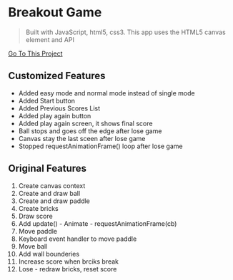  # Breakout Game
 > Built with JavaScript, html5, css3. This app uses the HTML5 canvas element and API


[Go To This Project](https://kbingjie.com/)

 ## Customized Features
  - Added easy mode and normal mode instead of single mode
  - Added Start button
  - Added Previous Scores List
  - Added play again button
  - Added play again screen, it shows final score
  - Ball stops and goes off the edge after lose game
  - Canvas stay the last sceen after lose game
  - Stopped requestAnimationFrame() loop after lose game




## Original Features
 1. Create canvas context
 2. Create and draw ball
 3. Create and draw paddle
 4. Create bricks
 5. Draw score
 6. Add update() - Animate - requestAnimationFrame(cb)
 7. Move paddle
 8. Keyboard event handler to move paddle
 9. Move ball
 10. Add wall bounderies
 11. Increase score when brciks break
 12. Lose - redraw bricks, reset score
